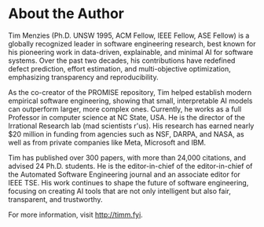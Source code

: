 # About the Author

Tim Menzies (Ph.D. UNSW 1995, ACM Fellow, IEEE Fellow, ASE Fellow)
is a globally recognized leader in software engineering research,
best known for his pioneering work in data-driven, explainable, and
minimal AI for software systems. Over the past two decades, his
contributions have redefined defect prediction, effort estimation,
and multi-objective optimization, emphasizing transparency and
reproducibility. 

As the co-creator of the PROMISE repository, Tim helped establish
modern empirical software engineering, showing that small, interpretable
AI models can outperform larger, more complex ones. Currently, he
works as a full Professor in computer science at NC State, USA. He
is the director of the Irrational Research lab (mad scientists
r'us). His research has earned nearly $20 million in funding from
agencies such as NSF, DARPA, and NASA, as well as from private
companies like Meta, Microsoft and IBM. 

Tim has published over 300 papers, with more than 24,000 citations,
and advised 24 Ph.D. students. He is the editor-in-chief of the
editor-in-chief of the Automated Software Engineering journal and
an associate editor for IEEE TSE. His work continues to shape the
future of software engineering, focusing on creating AI tools that
are not only intelligent but also fair, transparent, and trustworthy.

For more information, visit http://timm.fyi.
